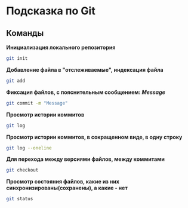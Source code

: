 # Подсказка по Git
## Команды
**Инициализация локального репозитория**
```sh
git init
```
**Добавление файла в "отслеживаемые", индексация файла**
```sh
git add
```
**Фиксация файлов, с пояснительным сообщением: *Message***
```sh
git commit -m "Message"
```
**Просмотр истории коммитов**
```sh
git log
```
**Просмотр истории коммитов, в сокращенном виде, в одну строку**
```sh
git log --oneline
```
**Для перехода между версиями файлов, между коммитами**
```sh
git checkout
```
**Просмотр состояния файлов, какие из них синхронизированы(сохранены), а какие - нет**
```sh
git status
```